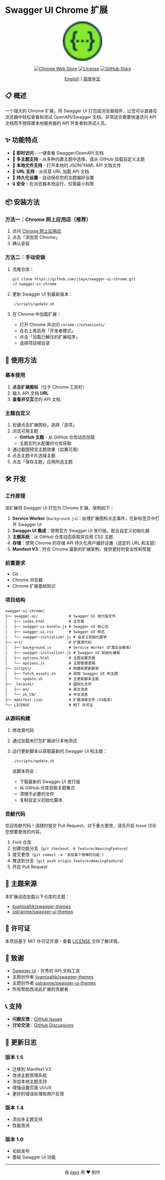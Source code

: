 # Swagger UI Chrome 扩展

<div align="center">
  <img src="swagger-ui/favicon-32x32.png" alt="Swagger UI Logo" width="128" height="128">

  [![Chrome Web Store](https://img.shields.io/chrome-web-store/v/liacakmdhalagfjlfdofigfoiocghoej)](https://chrome.google.com/webstore/detail/swagger-ui/liacakmdhalagfjlfdofigfoiocghoej)
  [![License](https://img.shields.io/github/license/jiayx/swagger-ui-chrome)](LICENSE)
  [![GitHub Stars](https://img.shields.io/github/stars/jiayx/swagger-ui-chrome?style=social)](https://github.com/jiayx/swagger-ui-chrome)

  [English](README.md) | [简体中文](README_CN.md)
</div>

## 📋 概述

一个强大的 Chrome 扩展，将 Swagger UI 打包成浏览器插件，让您可以直接在浏览器中轻松查看和测试 OpenAPI/Swagger 文档。非常适合需要快速访问 API 文档而不想搭建本地服务器的 API 开发者和测试人员。

## ✨ 功能特点

- 🚀 **即时访问** - 一键查看 Swagger/OpenAPI 文档
- 🎨 **多主题支持** - 从多种内置主题中选择，或从 GitHub 加载自定义主题
- 📁 **本地文件支持** - 打开本地的 JSON/YAML API 文档文件
- 🔗 **URL 支持** - 从任意 URL 加载 API 文档
- 💾 **持久化设置** - 自动保存您的主题偏好设置
- 🔒 **安全** - 在浏览器本地运行，仅需最小权限

## 📦 安装方法

### 方法一：Chrome 网上应用店（推荐）

1. 访问 [Chrome 网上应用店](https://chrome.google.com/webstore/detail/swagger-ui/liacakmdhalagfjlfdofigfoiocghoej)
2. 点击「添加至 Chrome」
3. 确认安装

### 方法二：手动安装

1. 克隆仓库：
   ```bash
   git clone https://github.com/jiayx/swagger-ui-chrome.git
   cd swagger-ui-chrome
   ```

2. 更新 Swagger UI 到最新版本：
   ```bash
   ./scripts/update.sh
   ```

3. 在 Chrome 中加载扩展：
   - 打开 Chrome 并访问 `chrome://extensions/`
   - 在右上角启用「开发者模式」
   - 点击「加载已解压的扩展程序」
   - 选择项目根目录

## 🎯 使用方法

### 基本使用

1. **点击扩展图标**（位于 Chrome 工具栏）
2. 输入 API 文档 **URL**
3. **查看并交互**您的 API 文档

### 主题自定义

1. 右键点击扩展图标，选择「选项」
2. 浏览可用主题：
   - **GitHub 主题** - 从 GitHub 仓库动态加载
   - 主题实时从配置的仓库获取
3. 通过截图预览主题效果（如果可用）
4. 点击主题卡片选择主题
5. 点击「保存主题」应用所选主题

## 🛠️ 开发

### 工作原理

该扩展将 Swagger UI 打包为 Chrome 扩展，架构如下：

1. **Service Worker** (`background.js`)：处理扩展图标点击事件，在新标签页中打开 Swagger UI
2. **Swagger UI 集成**：使用官方 Swagger UI 发行版，配合自定义初始化器
3. **主题系统**：从 GitHub 仓库动态获取并应用 CSS 主题
4. **存储**：使用 Chrome 的存储 API 持久化用户偏好设置（选定的 URL 和主题）
5. **Manifest V3**：符合 Chrome 最新的扩展架构，提供更好的安全性和性能

### 前置要求

- Git
- Chrome 浏览器
- Chrome 扩展基础知识

### 项目结构

```
swagger-ui-chrome/
├── swagger-ui/              # Swagger UI 发行版文件
│   ├── index.html           # 主页面
│   ├── swagger-ui-bundle.js # Swagger UI 核心包
│   ├── swagger-ui.css       # Swagger UI 样式
│   └── swagger-initializer.js # 自定义初始化脚本
├── src/                     # 扩展源代码
│   ├── background.js        # Service Worker（扩展后台脚本）
│   ├── swagger-initializer.js # Swagger UI 初始化模板
│   ├── options.html         # 主题设置页面
│   └── options.js           # 主题管理逻辑
├── scripts/                 # 构建和更新脚本
│   ├── fetch_assets.sh      # 获取 Swagger UI 和主题
│   └── update.sh            # 主更新脚本主题
├── _locales/                # 国际化文件
│   ├── en/                  # 英文消息
│   └── zh_CN/               # 中文消息
├── manifest.json            # 扩展清单文件（V3版本）
└── LICENSE                  # MIT 许可证
```

### 从源码构建

1. 修改源代码
2. 通过加载未打包扩展进行本地测试
3. 运行更新脚本以获取最新的 Swagger UI 和主题：
   ```bash
   ./scripts/update.sh
   ```

   该脚本将会：
   - 下载最新的 Swagger UI 发行版
   - 从 GitHub 仓库获取主题集合
   - 清理不必要的文件
   - 复制自定义初始化脚本

### 贡献代码

欢迎贡献代码！请随时提交 Pull Request。对于重大更改，请先开启 Issue 讨论您想要更改的内容。

1. Fork 仓库
2. 创建功能分支（`git checkout -b feature/AmazingFeature`）
3. 提交更改（`git commit -m '添加某个很棒的功能'`）
4. 推送到分支（`git push origin feature/AmazingFeature`）
5. 开启 Pull Request

## 🎨 主题来源

本扩展动态加载以下仓库的主题：

- [ilyamixaltik/swagger-themes](https://github.com/ilyamixaltik/swagger-themes)
- [ostranme/swagger-ui-themes](https://github.com/ostranme/swagger-ui-themes)

## 📄 许可证

本项目基于 MIT 许可证开源 - 查看 [LICENSE](LICENSE) 文件了解详情。

## 🙏 致谢

- [Swagger UI](https://github.com/swagger-api/swagger-ui) - 优秀的 API 文档工具
- 主题创作者 [ilyamixaltik/swagger-themes](https://github.com/ilyamixaltik/swagger-themes)
- 主题创作者 [ostranme/swagger-ui-themes](https://github.com/ostranme/swagger-ui-themes)
- 所有帮助改进此扩展的贡献者

## 📞 支持

- **问题反馈**：[GitHub Issues](https://github.com/jiayx/swagger-ui-chrome/issues)
- **讨论交流**：[GitHub Discussions](https://github.com/jiayx/swagger-ui-chrome/discussions)

## 🔄 更新日志

### 版本 1.5
- 迁移到 Manifest V3
- 改进主题管理系统
- 添加本地主题支持
- 增强设置页面 UI/UX
- 更好的错误处理和用户反馈

### 版本 1.4
- 添加多主题支持
- 性能改进

### 版本 1.0
- 初始发布
- 基础 Swagger UI 功能

---

<div align="center">
  由 <a href="https://github.com/jiayx">jiayx</a> 用 ❤️ 制作
</div>
